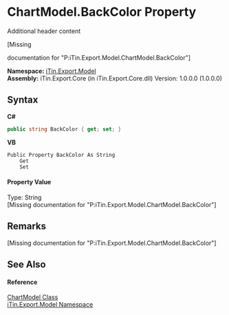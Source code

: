 # ChartModel.BackColor Property 
Additional header content 

\[Missing <summary> documentation for "P:iTin.Export.Model.ChartModel.BackColor"\]

**Namespace:**&nbsp;<a href="ef57ffcc-e95e-b212-5a46-9aa6f5a3511f">iTin.Export.Model</a><br />**Assembly:**&nbsp;iTin.Export.Core (in iTin.Export.Core.dll) Version: 1.0.0.0 (1.0.0.0)

## Syntax

**C#**<br />
``` C#
public string BackColor { get; set; }
```

**VB**<br />
``` VB
Public Property BackColor As String
	Get
	Set
```


#### Property Value
Type: String<br />\[Missing <value> documentation for "P:iTin.Export.Model.ChartModel.BackColor"\]

## Remarks
\[Missing <remarks> documentation for "P:iTin.Export.Model.ChartModel.BackColor"\]

## See Also


#### Reference
<a href="a8ddbbae-39bf-79b5-58c6-02bf57059871">ChartModel Class</a><br /><a href="ef57ffcc-e95e-b212-5a46-9aa6f5a3511f">iTin.Export.Model Namespace</a><br />